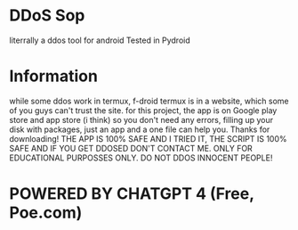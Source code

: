 # DDoS Sop
literrally a ddos tool for android
Tested in Pydroid

# Information
while some ddos work in termux, f-droid termux is in a website, which some of you guys can't trust the site. for this project, the app is on Google play store and app store (i think) so you don't need any errors, filling up your disk with packages, just an app and a one file can help you.
Thanks for downloading!
THE APP IS 100% SAFE AND I TRIED IT,
THE SCRIPT IS 100% SAFE AND IF YOU GET DDOSED DON'T CONTACT ME.
ONLY FOR EDUCATIONAL PURPOSSES ONLY. DO NOT DDOS INNOCENT PEOPLE!

# POWERED BY CHATGPT 4 (Free, Poe.com)
